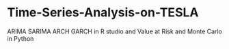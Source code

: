 # Time-Series-Analysis-on-TESLA
ARIMA SARIMA ARCH GARCH in R studio and Value at Risk and Monte Carlo in Python
